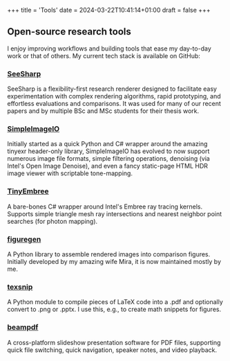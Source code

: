 +++
title = 'Tools'
date = 2024-03-22T10:41:14+01:00
draft = false
+++

## Open-source research tools

I enjoy improving workflows and building tools that ease my day-to-day work or that of others. My current tech stack is available on GitHub:

### [SeeSharp](https://github.com/pgrit/SeeSharp)

SeeSharp is a flexibility-first research renderer designed to facilitate easy experimentation with complex rendering algorithms, rapid prototyping, and effortless evaluations and comparisons. It was used for many of our recent papers and by multiple BSc and MSc students for their thesis work.

### [SimpleImageIO](https://github.com/pgrit/SimpleImageIO)

Initially started as a quick Python and C# wrapper around the amazing tinyexr header-only library, SimpleImageIO has evolved to now support numerous image file formats, simple filtering operations, denoising (via Intel's Open Image Denoise), and even a fancy static-page HTML HDR image viewer with scriptable tone-mapping.

### [TinyEmbree](https://github.com/pgrit/TinyEmbree)

A bare-bones C# wrapper around Intel's Embree ray tracing kernels. Supports simple triangle mesh ray intersections and nearest neighbor point searches (for photon mapping).

### [figuregen](https://github.com/Mira-13/figure-gen)

A Python library to assemble rendered images into comparison figures. Initially developed by my amazing wife Mira, it is now maintained mostly by me.

### [texsnip](https://github.com/pgrit/texsnip)

A Python module to compile pieces of LaTeX code into a .pdf and optionally convert to .png or .pptx. I use this, e.g., to create math snippets for figures.

### [beampdf](https://github.com/pgrit/beampdf)

A cross-platform slideshow presentation software for PDF files, supporting quick file switching, quick navigation, speaker notes, and video playback.
